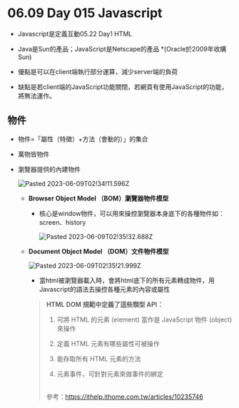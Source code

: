 # 06\.09 Day 015 Javascript

- Javascript是定義互動05.22 Day1 HTML

- Java是Sun的產品；JavaScript是Netscape的產品 \*(Oracle於2009年收購Sun)

- 優點是可以在client端執行部分運算，減少server端的負荷

- 缺點是若client端的JavaScript功能關閉，若網頁有使用JavaScript的功能，將無法運作。

## 物件

- 物件=「屬性（特徵）+方法（會動的）」的集合

- 萬物皆物件

- 瀏覽器提供的內建物件

   ![Pasted 2023-06-09T02!34!11.596Z](./06.09%20Day%20015%20Javascript-assets/Pasted%202023-06-09T02!34!11.596Z)

   - **Browser Object Model （BOM）瀏覽器物件模型**

      - 核心是window物件，可以用來操控瀏覽器本身底下的各種物件如：screen、history

         ![Pasted 2023-06-09T02!35!32.688Z](./06.09%20Day%20015%20Javascript-assets/Pasted%202023-06-09T02!35!32.688Z)

   - **Document Object Model （DOM）文件物件模型**

      ![Pasted 2023-06-09T02!35!21.999Z](./06.09%20Day%20015%20Javascript-assets/Pasted%202023-06-09T02!35!21.999Z)

      - 當html被瀏覽器載入時，會將html底下的所有元素轉成物件，用Javascript的語法去操控各種元素的內容或屬性

      > **HTML DOM 規範中定義了這些類型 API：**
      >
      > 1. 可將 HTML 的元素 (element) 當作是 JavaScript 物件 (object) 來操作
      >
      > 2. 定義 HTML 元素有哪些屬性可被操作
      >
      > 3. 能存取所有 HTML 元素的方法
      >
      > 4. 元素事件，可針對元素來做事件的綁定
      >
      > \
      > 參考：<https://ithelp.ithome.com.tw/articles/10235746>

### <script> 標籤

- 使用JavaScript語法的方法

   - 將Javascript寫在<script>開始和結束標籤內

      - <script type="text/javascript">這個寫法是舊版標籤，並沒有錯，只是現在已經很少人在用

   - 用<script src=”” > 標籤連結到外部JS檔

      - **如果使用<script src=”” > 載入外部J　檔案，那開始跟結束標籤之間就無法撰寫JavaScript的語法！**

   ```html
    <script src="./index.js"></script>
   ```

### 使用物件

- 物件名稱.方法()、物件名稱.方法(資料)

   - 用句點去取用DOM的功能，後面有接括號的才是功能，括號裡面有可能不需要有東西

```javascript
document.write("100")
```

- 單/雙引內是字串，以這個例子來說就是會呈現「100」

   - 如果write功能後字串中放的是html的元素，則會呈現渲染過後的元素（等於新增一個html元素）

### 取得物件屬性

- 物件名稱.屬性名稱

### console

console原本是指外接終端，在這裡是指client端的Javascript命令介面

- console.log()：最常用，印出訊息

- console.error()：跳出錯誤訊息，呈現紅色

- console.warn()：跳出警告訊息，呈現黃色

- console.clear()：清楚console上的訊息

- console.table(\[array\])：用陣列呈現表格

- console.time()：計時開始

   - console.timeEnd() 計時結束（搭配使用）

- console.group()：建立一個群組（預設是展開狀態）

   - console.groupCollapsed()：一樣建立一個群組（預設是收合狀態）

   - console.groupEnd()：群組的結束點（搭配使用）

### document object

- 當html文件被瀏覽器載入時，他就會變成一個document object。

- window.document或document都可以

- console.log(document)：會印出document的所有東西

   - console.log(document.head)、console.log(document.body)：在chrome瀏覽器上有可能會出現兩種，端看瀏覽器每次重新整理都不同\
      參考：<https://stackoverflow.com/questions/12736679/console-logdocument-head-results-alternate-with-each-refresh>　
      
### getElementsBy

- document.getElementsByTagName()：用標籤名稱去取得元素

- document.getElementsById()：用#id去取得元素

- 可以如圖用.去進一步取得更裡面的元素

- document.getElementsByName()：用name屬性去取得元素

### 順序很重要

- 因為電腦是由上往下讀，所以如果Js檔的某一行出錯，後面就不會繼續執行下去（除非有使用其他條件式）

- 因此<script>寫在<head>還是<body>會有差，在<head>中要找<body>裡面的元素就會找不到

- 所以建議把<script>放在<body>的最後，除了是先後順序的功能外，在使用者端也不會因為先讀入大JS檔造成卡住延遲，讓網頁的內容很慢才顯示出來。

### function 函式

- function 函式名稱(變數){函式功能}

### onclick

- onclick=””：元素被點擊的時候產生互動，如果裡面又有引號的話使用單引號，避免電腦誤讀引號順序

## 宣告變數

- JavaScript的變數名稱有以下命名規則

   - 英文大小寫（JS有區分大小寫）

   - \_ 底線、$符號（比較特殊用途）

   - 數字0-9**（但是數字不能放開頭！！！）**

- 多個名詞組合不要使用-號，因為電腦會誤判成減號運算，可以用底線或小駝峰式寫法

   - first-name（X）：不能用-

   - first name（X）：不能用空白

   - first_name（O）：常用

   - firstName（O）：小駝峰，最常用

   - FirstName（O）：大駝峰，可以用但是比較少

   - firstname（O）：可以用但是很少

- JavaScript Reserved Words：JavaScript的保留字，在做變數或函式命名的時候不能跟這些名稱衝突，不然功能可能會出錯\
   參考：<https://www.w3schools.com/js/js_reserved.asp>

### var、let、const

- 三個都是宣告變數使用的詞，let、const 是在ES6版本之後才出現，解決一些var的問題。

- const：

   - const 的變數宣告並給予值之後，無法再給予其他值，並且const也沒辦法事後指派值，必須要在宣告的時候就指派。

   - **不能改值、不能事後指派！**

      ```javascript
      
          //   以下產生碼會出錯
            const PI;
            PI=3.14
            console.log(PI);
      ```

- var：

   - var宣告是全局宣告，不管是在條件式的大括號裡還是限定作用域，都可以在其他地方取得該變數值。

      ```javascript
            if (2 > 1) {
              var cat = 100;
            }
            console.log(dog);
      // dog會被印出顯示100
      ```

   - var可以重新宣告，重新宣告後，後面賦予的值會蓋過前面，但是這個寫法在其他程式語言中通常是錯的。

      ```javascript
            var apple = 1;
            var apple = 2;
            console.log(apple);
      
      //apple會顯示2，但這個寫法在其他語言中是錯誤的
      ```

- let：

   - let宣告有限定作用的區域，如果在區域外取用，會顯示not defined，

      ```javascript
            if (2 > 1) {
              let dog = 200;
            }
            console.log(dog);
      //會跳出錯誤訊息：dog is not defined
      ```

   - let不能重新再宣告一次相同的變數名稱，但是可以被改值，賦予一個新的值。

      ```javascript
            let bee = 3;
            let bee = 4;
            console.log(bee);
      //跳出錯誤訊息Identifier 'bee' has already been declared (
      ```

      ```javascript
            let bee = 3;
            bee = 4;
            console.log(bee);
      //會印出4
      ```

### not defined、undefined

- not defined：變數還沒被定義（宣告）

   - XXX is not defined是錯誤訊息，語法有錯

- undefined：未定義，變數存在但未被定義。

### hoisting

- 提升，JavaScript會預設將變數宣告移到作用域的最前面。

- 以下不同案例宣告變數情況

   ```javascript
        console.log(x);
   //caught ReferenceError: x is not defined
   ```

   ```javascript
         var y;
         console.log(y);
   //呈現undefined
   ```

   ```javascript
         var y;
         y = 10;
         console.log(y);
   // 呈現是10
   ```

   ```javascript
         console.log(z);
         var z = 20;
   //呈現undefined
   //因為hoisting的關係所以跟以下幾行的結果一樣
        　//var z;
         //console.log(z);
         //z = 20;
   ```

   - var會hoisting，在宣告的時候往前提

   ```javascript
         console.log(z);
         let z = 20;
   //出現錯誤訊息ReferenceError: Cannot access 'z' before initialization
   ```

   - let和const其實有hoist，但是不會被初始化（宣告），因此會產生reference error，實際上是因為在TDZ（Temporal Dead Zone）的關係產生reference錯誤

   > The variable is in a “temporal dead zone” from the start of the block until the initialization is processed.\
   > \
   > 在變數完成初始化之前呼叫的話，是會處於暫時性死區 (TDZ)，這也就是為什麼會出現 `ReferenceError` 錯誤，而實際上 `let` 運作模式有變嗎？其實並沒有，只是會變成 `ReferenceError` 暫時性死區錯誤\
   > \
   > 參考：[JavaScript 核心觀念(61) - ES6 章節：Let 及 Const - Let 有沒有 Hoisting？暫時性死區介紹 | 是 Ray 不是 Array ](https://israynotarray.com/javascript/20210718/956160363/)

   > 參考另外一篇文章：[我知道你懂 hoisting，可是你了解到多深？](https://blog.techbridge.cc/2018/11/10/javascript-hoisting/)


